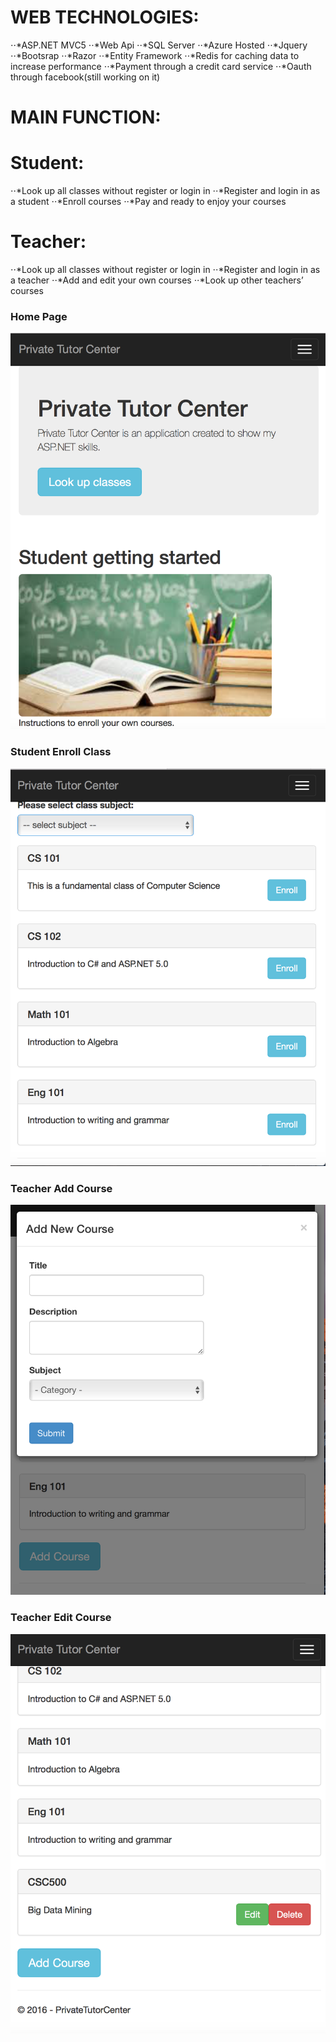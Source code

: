 
# WEB TECHNOLOGIES:
⋅⋅*ASP.NET MVC5
⋅⋅*Web Api
⋅⋅*SQL Server
⋅⋅*Azure Hosted
⋅⋅*Jquery
⋅⋅*Bootsrap
⋅⋅*Razor
⋅⋅*Entity Framework
⋅⋅*Redis for caching data to increase performance
⋅⋅*Payment through a credit card service
⋅⋅*Oauth through facebook(still working on it)

# MAIN FUNCTION:
# Student:
⋅⋅*Look up all classes without register or login in
⋅⋅*Register and login in as a student
⋅⋅*Enroll courses
⋅⋅*Pay and ready to enjoy your courses
# Teacher:
⋅⋅*Look up all classes without register or login in
⋅⋅*Register and login in as a teacher
⋅⋅*Add and edit your own courses
⋅⋅*Look up other teachers’ courses
### Home Page
![alt text](https://github.com/wengwenjun/PrivateTutor/blob/master/Home%20Page.png)
### Student Enroll Class
![alt text](https://github.com/wengwenjun/PrivateTutor/blob/master/Student%20Enroll%20Course.png)
### Teacher Add Course
![alt text](https://github.com/wengwenjun/PrivateTutor/blob/master/Teacher%20Add%20Course.png)
### Teacher Edit Course
![alt text](https://github.com/wengwenjun/PrivateTutor/blob/master/Teacher%20Edit%20Course.png)
